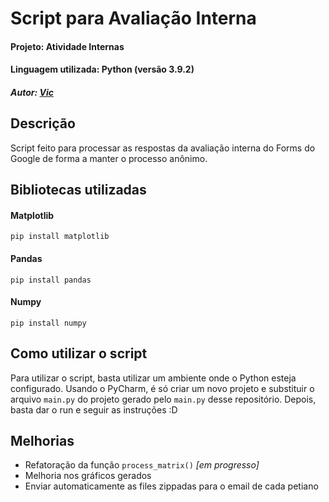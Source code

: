 # Script para Avaliação Interna
#### Projeto: Atividade Internas
#### Linguagem utilizada: Python (versão 3.9.2)
##### Autor: [Vic](https://github.com/vickyad)


## Descrição
Script feito para processar as respostas da avaliação interna do Forms do Google de forma a manter o processo anônimo.


## Bibliotecas utilizadas
#### Matplotlib
```
pip install matplotlib
```

#### Pandas
```
pip install pandas
```

#### Numpy
```
pip install numpy
```


## Como utilizar o script
Para utilizar o script, basta utilizar um ambiente onde o Python esteja configurado. Usando o PyCharm, é só criar um novo projeto e substituir o arquivo `main.py` do projeto gerado pelo `main.py` desse repositório. Depois, basta dar o run e seguir as instruções :D


## Melhorias
- Refatoração da função `process_matrix()` *[em progresso]*
- Melhoria nos gráficos gerados
- Enviar automaticamente as files zippadas para o email de cada petiano
